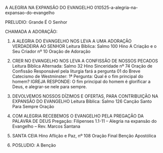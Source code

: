 A ALEGRIA NA EXPANSÃO DO EVANGELHO
010525-a-alegria-na-expansao-do-evangelho

PRELUDIO: Grande É O Senhor

CHAMADA A ADORAÇÃO:
1. A ALEGRIA DO EVANGELHO NOS LEVA A UMA ADORAÇÃO VERDADEIRA AO SENHOR 
Leitura Bíblica: Salmo 100
Hino A Criação e o Seu Criador nº 10
Oração de Adoração 

2. CRER NO EVANGELHO NOS LEVA A CONFISSÃO DE NOSSOS PECADOS 
Leitura Bíblica Alternada: Salmo 32
Hino Sinceridade nº 74
Oração de Confissão
Responsável pela liturgia fará a pergunta 01 do Breve Catecismo de Westminster:
1ª Pergunta: Qual é o fim principal do homem?
IGREJA RESPONDE: O fim principal do homem é glorificar a Deus, e alegrar-se nele para sempre.

3. DEVOLVEMOS NOSSOS DÍZIMOS E OFERTAS, PARA CONTRIBUIÇÃO NA EXPANSÃO DO EVANGELHO 
Leitura Bíblica: Salmo 126
Canção Santo Para Sempre
Oração 

4. COM ALEGRIA RECEBEMOS O EVANGELHO PELA PREGAÇÃO DA PALAVRA DE DEUS 
Pregação: Filipenses 1.1-11 – Alegria na expansão do Evangelho – Rev. Marcos Santana

5. SANTA CEIA
Hino Aflição e Paz, nº 108
Oração Final
Benção Apostólica

6. POSLUDIO: A Benção